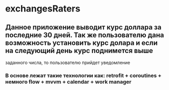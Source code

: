 # exchangesRaters
## Данное приложение выводит курс доллара за последние 30 дней. Так же пользователю дана возможность установить курс долара и если на следующий день курс поднимется выше 
заданного числа, то пользователю прийдет уведомление
### В основе лежат такие технологии как: retrofit + coroutines + немного flow + mvvm + calendar + work manager
